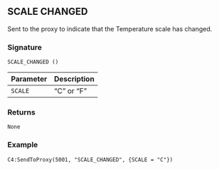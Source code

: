 ## SCALE CHANGED

Sent to the proxy to indicate that the Temperature scale has changed.


### Signature

`SCALE_CHANGED ()`


| Parameter | Description |
| --- | --- |
| `SCALE` | “C” or “F” |


### Returns

`None`


### Example

`C4:SendToProxy(5001, "SCALE_CHANGED", {SCALE = "C"})`

